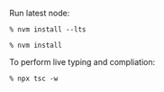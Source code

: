 Run latest node:

`% nvm install --lts` 

`% nvm install`

To perform live typing and compliation:

`% npx tsc -w`
